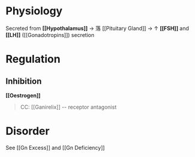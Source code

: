# Physiology
Secreted from **[[Hypothalamus]]** → 落 [[Pituitary Gland]] → ↑ **[[FSH]]** and **[[LH]]** ([[Gonadotropins]]) secretion

# Regulation
## Inhibition
**[[Oestrogen]]**
> CC: [[Ganirelix]] -- receptor antagonist

# Disorder
See [[Gn Excess]] and [[Gn Deficiency]]